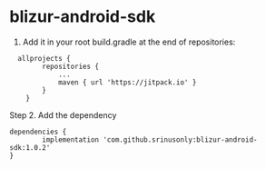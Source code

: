 # blizur-android-sdk

1. Add it in your root build.gradle at the end of repositories:
```
  allprojects {
		repositories {
			...
			maven { url 'https://jitpack.io' }
		}
	}
```
Step 2. Add the dependency

	dependencies {
	        implementation 'com.github.srinusonly:blizur-android-sdk:1.0.2'
	}
